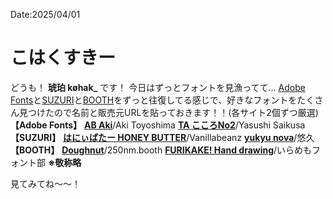 Date:2025/04/01
# こはくすきー

どうも！ **琥珀 køhak_** です！
今日はずっとフォントを見漁ってて...
[Adobe Fonts](https://fonts.adobe.com/)と[SUZURI](https://suzuri.jp/)と[BOOTH](https://booth.pm/)をずっと往復してる感じで、好きなフォントをたくさん見つけたので名前と販売元URLを貼っておきます！！(各サイト2個ずつ厳選)
**【Adobe Fonts】**
[**AB Aki**](https://fonts.adobe.com/fonts/ab-aki)/Aki Toyoshima
[**TA こころNo2**](https://fonts.adobe.com/fonts/ab-kokoro-no2)/Yasushi Saikusa
**【SUZURI】**
[**はにぃばたー HONEY BUTTER**](https://suzuri.jp/Vanillabeanz/digital_products/10207)/Vanillabeanz
[**yukyu nova**](https://suzuri.jp/yukyu30/digital_products/7)/悠久
**【BOOTH】**
[**Doughnut**](https://250nm.booth.pm/items/1409666)/250nm.booth 
[**FURIKAKE! Hand drawing**](https://ilamemo.booth.pm/items/4538226)/いらめもフォント部
**※敬称略**

見てみてね～～！
